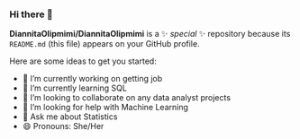 ### Hi there 👋

**DiannitaOlipmimi/DiannitaOlipmimi** is a ✨ _special_ ✨ repository because its `README.md` (this file) appears on your GitHub profile.

Here are some ideas to get you started:

- 🔭 I’m currently working on getting job
- 🌱 I’m currently learning SQL
- 👯 I’m looking to collaborate on any data analyst projects
- 🤔 I’m looking for help with Machine Learning
- 💬 Ask me about Statistics
- 😄 Pronouns: She/Her

